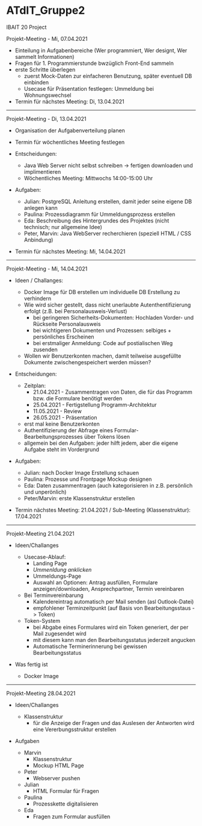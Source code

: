 # ATdIT_Gruppe2
IBAIT 20 Project


Projekt-Meeting - Mi, 07.04.2021

- Einteilung in Aufgabenbereiche (Wer programmiert, Wer designt, Wer sammelt Informationen)
- Fragen für 1. Programmierstunde bwzüglich Front-End sammeln
- erste Schritte überlegen
  - zuerst Mock-Daten zur einfacheren Benutzung, später eventuell DB einbinden
  - Usecase für Präsentation festlegen: Ummeldung bei Wohnungswechsel
- Termin für nächstes Meeting: Di, 13.04.2021

___________________________________________________________________________________________________________________________________________________________________________________

Projekt-Meeting - Di, 13.04.2021

- Organisation der Aufgabenverteilung planen
- Termin für wöchentliches Meeting festlegen

- Entscheidungen:
  - Java Web Server nicht selbst schreiben -> fertigen downloaden und implimentieren
  - Wöchentliches Meeting: Mittwochs 14:00-15:00 Uhr

- Aufgaben:
  - Julian:   PostgreSQL Anleitung erstellen, damit jeder seine eigene DB anlegen kann
  - Paulina:  Prozessdiagramm für Ummeldungsprozess erstellen
  - Eda: Beschreibung des Hintergrundes des Projektes (nicht technisch; nur allgemeine Idee)
  - Peter, Marvin: Java WebServer recherchieren (speziell HTML / CSS Anbindung)
- Termin für nächstes Meeting: Mi, 14.04.2021

___________________________________________________________________________________________________________________________________________________________________________________

Projekt-Meeting - Mi, 14.04.2021

- Ideen / Challanges:
  - Docker Image für DB erstellen um individuelle DB Erstellung zu verhindern
  - Wie wird sicher gestellt, dass nicht unerlaubte Autenthentifizierung erfolgt (z.B. bei Personalausweis-Verlust)
    - bei geringeren Sicherheits-Dokumenten: Hochladen Vorder- und Rückseite Personalausweis
    - bei wichtigeren Dokumenten und Prozessen: selbiges + persönliches Erscheinen
    - bei erstmaliger Anmeldung: Code auf postialischen Weg zusenden
  - Wollen wir Benutzerkonten machen, damit teilweise ausgefüllte Dokumente zwischengespeichert werden müssen?

- Entscheidungen:
  - Zeitplan:
    - 21.04.2021 - Zusammentragen von Daten, die für das Programm bzw. die Formulare benötigt werden
    - 25.04.2021 - Fertigstellung Programm-Architektur
    - 11.05.2021 - Review
    - 26.05.2021 - Präsentation
  - erst mal keine Benutzerkonten
  - Authentifizierung der Abfrage eines Formular-Bearbeitungsprozesses über Tokens lösen
  - allgemein bei den Aufgaben: jeder hilft jedem, aber die eigene Aufgabe steht im Vordergrund

- Aufgaben:
  - Julian: nach Docker Image Erstellung schauen
  - Paulina: Prozesse und Frontpage Mockup designen
  - Eda: Daten zusammentragen (auch kategorisieren in z.B. persönlich und unperönlich)
  - Peter/Marvin: erste Klassenstruktur erstellen

- Termin nächstes Meeting: 21.04.2021 / Sub-Meeting (Klassenstruktur): 17.04.2021
___________________________________________________________________________________________________________________________________________________________________________________

Projekt-Meeting 21.04.2021

- Ideen/Challanges
  - Usecase-Ablauf:
    - Landing Page
    - *Ummenldung anklicken*
    - Ummeldungs-Page
    - Auswahl an Optionen: Antrag ausfüllen, Formulare anzeigen/downloaden, Ansprechpartner, Termin vereinbaren
  - Bei Terminvereinbarung
    - Kalendereintrag automatisch per Mail senden (asl Outlook-Datei)
    - empfohlener Terminzeitpunkt (auf Basis von Bearbeitungsstaus -> Token)
  - Token-System
    - bei Abgabe eines Formulares wird ein Token generiert, der per Mail zugesendet wird
    - mit diesem kann man den Bearbeitungsstatus jederzeit angucken
    - Automatische Terminerinnerung bei gewissen Bearbeitungsstatus

- Was fertig ist
  - Docker Image

___________________________________________________________________________________________________________________________________________________________________________________

Projekt-Meeting 28.04.2021

- Ideen/Challanges
  - Klassenstruktur
    - für die Anzeige der Fragen und das Auslesen der Antworten wird eine Vererbungsstruktur erstellen

- Aufgaben
  - Marvin
    - Klassenstruktur
    - Mockup HTML Page
  - Peter
    - Webserver pushen
  - Julian
    - HTML Formular für Fragen
  - Paulina
    - Prozesskette digitalisieren
  - Eda
    - Fragen zum Formular ausfüllen

